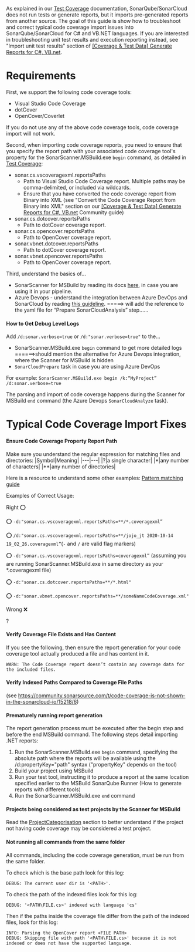As explained in our [Test Coverage](https://docs.sonarqube.org/latest/analysis/coverage/) documentation, SonarQube/SonarCloud does not run tests or generate reports, but it imports pre-generated reports from another source. The goal of this guide is show how to troubleshoot and correct typical code coverage import issues into SonarQube/SonarCloud for C# and VB.NET languages. If you are interested in troubleshooting unit test results and execution reporting instead, see "Import unit test results" section of [[Coverage & Test Data] Generate Reports for C#, VB.net](https://community.sonarsource.com/t/coverage-test-data-generate-reports-for-c-vb-net/9871).

# Requirements

First, we support the following code coverage tools:

* Visual Studio Code Coverage
* dotCover
* OpenCover/Coverlet

If you do not use any of the above code coverage tools, code coverage import will not work.

Second, when importing code coverage reports, you need to ensure that you specify the report path with your associated code coverage tool's property for the SonarScanner.MSBuild.exe `begin` command, as detailed in [Test Coverage](https://docs.sonarqube.org/latest/analysis/coverage/):

* sonar.cs.vscoveragexml.reportsPaths
    * Path to Visual Studio Code Coverage report. Multiple paths may be comma-delimited, or included via wildcards.
    * Ensure that you have converted the code coverage report from Binary into XML (see "Convert the Code Coverage Report from Binary into XML" section on our [[Coverage & Test Data] Generate Reports for C#, VB.net](https://community.sonarsource.com/t/coverage-test-data-generate-reports-for-c-vb-net/9871) Community guide)
* sonar.cs.dotcover.reportsPaths
    * Path to dotCover coverage report.
* sonar.cs.opencover.reportsPaths
    * Path to OpenCover coverage report.
* sonar.vbnet.dotcover.reportsPaths
    * Path to dotCover coverage report.
* sonar.vbnet.opencover.reportsPaths
    * Path to OpenCover coverage report.

Third, understand the basics of...
* SonarScanner for MSBuild by reading its docs [here](https://docs.sonarqube.org/latest/analysis/scan/sonarscanner-for-msbuild/), in case you are using it in your pipeline.
* Azure Devops - understand the integration between Azure DevOps and SonarCloud by reading [this guideline](https://azuredevopslabs.com//labs/vstsextend/sonarcloud/). =====> will add the reference to the yaml file for “Prepare SonarCloudAnalysis” step......

#### How to Get Debug Level Logs

Add `/d:sonar.verbose=true` or `/d:"sonar.verbose=true"` to the...
* SonarScanner.MSBuild.exe `begin` command to get more detailed logs ======>should mention the alternative for Azure Devops integration, where the Scanner for MSBuild is hidden
* `SonarCloudPrepare` task in case you are using Azure DevOps

For example:
`SonarScanner.MSBuild.exe begin /k:“MyProject” /d:sonar.verbose=true`

The parsing and import of code coverage happens during the Scanner for MSBuild `end` command (the Azure Devops `SonarCloudAnalyze` task).

# Typical Code Coverage Import Fixes

#### Ensure Code Coverage Property Report Path

Make sure you understand the regular expression for matching files and directories:
|Symbol|Meaning|
|---|---|
|?|a single character|
|*|any number of characters|
|**|any number of directories|

Here is a resource to understand some other examples: [Pattern matching guide](https://confluence.atlassian.com/fisheye/pattern-matching-guide-960155410.html)

Examples of Correct Usage:

Right :o:

:o: `-d:"sonar.cs.vscoveragexml.reportsPaths=**/*.coveragexml”`

:o: `/d:"sonar.cs.vscoveragexml.reportsPaths=**/jojo_jt 2020-10-14 19_02_26.coveragexml”`(`-` and `/` are valid flag markers)

:o: `-d:"sonar.cs.vscoveragexml.reportsPaths=coveragexml”` (assuming you are running SonarScanner.MSBuild.exe in same directory as your *.coveragexml file)

:o: `-d:"sonar.cs.dotcover.reportsPaths=**/*.html"`

:o: `-d:"sonar.vbnet.opencover.reportsPaths=**/someNameCodeCoverage.xml"`

Wrong :x:

?

#### Verify Coverage File Exists and Has Content
If you see the following, then ensure the report generation for your code coverage tool actually produced a file and has content in it.

```
WARN: The Code Coverage report doesn’t contain any coverage data for the included files.
```

#### Verify Indexed Paths Compared to Coverage File Paths
(see https://community.sonarsource.com/t/code-coverage-is-not-shown-in-the-sonarcloud-io/15218/6)

#### Prematurely running report generation

The report generation process must be executed after the begin step and before the end MSBuild command. The following steps detail importing .NET reports:

1. Run the SonarScanner.MSBuild.exe `begin` command, specifying the absolute path where the reports will be available using the /d:propertyKey="path" syntax ("propertyKey" depends on the tool)
2. Build your project using MSBuild
3. Run your test tool, instructing it to produce a report at the same location specified earlier to the MSBuild SonarQube Runner (How to generate reports with different tools)
4. Run the SonarScanner.MSBuild.exe `end` command

#### Projects being considered as test projects by the Scanner for MSBuild

Read the [ProjectCategorisation](https://github.com/SonarSource/sonar-scanner-msbuild/wiki/Analysis-of-product-projects-vs.-test-projects#project-categorisation) section to better understand if the project not having code coverage may be considered a test project.

#### Not running all commands from the same folder

All commands, including the code coverage generation, must be run from the same folder.

To check which is the base path look for this log:

```
DEBUG: The current user dir is '<PATH>'.
```

To check the path of the indexed files look for this log:

```
DEBUG: '<PATH\FILE.cs>' indexed with language 'cs'
```

Then if the paths inside the coverage file differ from the path of the indexed files, look for this log:

```
INFO: Parsing the OpenCover report <FILE PATH>
DEBUG: Skipping file with path '<PATH\FILE.cs>' because it is not indexed or does not have the supported language.
```
